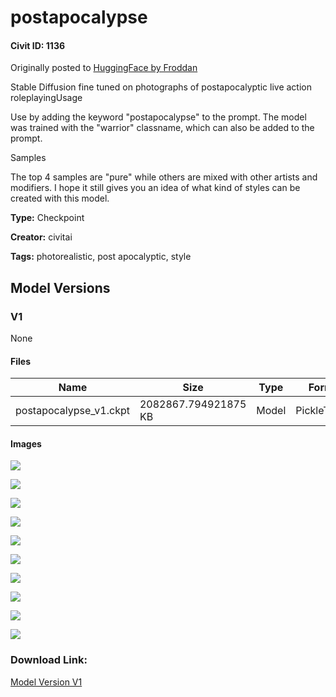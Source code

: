 # postapocalypse

#### Civit ID: 1136

<p>Originally posted to <a href="https://huggingface.co/Froddan/postapocalypse" rel="ugc" target="_blank">HuggingFace by Froddan</a></p>Stable Diffusion fine tuned on photographs of postapocalyptic live action roleplayingUsage<p>Use by adding the keyword "postapocalypse" to the prompt. The model was trained with the "warrior" classname, which can also be added to the prompt.</p>Samples<p>The top 4 samples are "pure" while others are mixed with other artists and modifiers. I hope it still gives you an idea of what kind of styles can be created with this model.</p>

**Type:** Checkpoint

**Creator:** civitai

**Tags:** photorealistic, post apocalyptic, style

## Model Versions

### V1

None

#### Files

| Name | Size | Type | Format | Download Url | AutoV1 | AutoV2 | SHA256 | CRC32 | BLAKE3 |
| --- | --- | --- | --- | --- | --- | --- | --- | --- | --- |
| postapocalypse_v1.ckpt | 2082867.794921875 KB | Model | PickleTensor | https://civitai.com/api/download/models/1154 | 4EF65125 | 4C3B6C3A6D | 4C3B6C3A6D57CEDA29792167A51DC6255F7F8E9527A1B4B8A1EDFA30978DEB59 | 9F46EB03 | 68C1DC091244530E00382668B455340FEDE7E9EB0675F0634E2DBFC97E491822 |

#### Images

<p><img src="https://image.civitai.com/xG1nkqKTMzGDvpLrqFT7WA/53e393f9-0c56-428d-7829-42e0c1fbd700/width=450/9466.jpeg" /></p>

<p><img src="https://image.civitai.com/xG1nkqKTMzGDvpLrqFT7WA/94b6f95d-4635-4ed8-3884-ab6c838a2200/width=450/9467.jpeg" /></p>

<p><img src="https://image.civitai.com/xG1nkqKTMzGDvpLrqFT7WA/6503847e-a621-4416-d26e-b216499b9900/width=450/9468.jpeg" /></p>

<p><img src="https://image.civitai.com/xG1nkqKTMzGDvpLrqFT7WA/b09bd25b-dafc-4c5f-2530-50f566eedc00/width=450/9469.jpeg" /></p>

<p><img src="https://image.civitai.com/xG1nkqKTMzGDvpLrqFT7WA/8806757e-2b7e-49f1-ae42-dc339b3c3d00/width=450/9470.jpeg" /></p>

<p><img src="https://image.civitai.com/xG1nkqKTMzGDvpLrqFT7WA/3cbfd90b-4bd6-46d2-1130-01445bec9000/width=450/9471.jpeg" /></p>

<p><img src="https://image.civitai.com/xG1nkqKTMzGDvpLrqFT7WA/99828082-2116-4e16-7d46-b63b19939600/width=450/9472.jpeg" /></p>

<p><img src="https://image.civitai.com/xG1nkqKTMzGDvpLrqFT7WA/04802b37-6314-481e-d01f-1861cd1c6e00/width=450/9473.jpeg" /></p>

<p><img src="https://image.civitai.com/xG1nkqKTMzGDvpLrqFT7WA/f68ef82c-cf0a-4fe1-ff9f-7555b034a900/width=450/9474.jpeg" /></p>

<p><img src="https://image.civitai.com/xG1nkqKTMzGDvpLrqFT7WA/71c71928-fc2a-4e9b-3f15-da5c0b35f400/width=450/9475.jpeg" /></p>

### Download Link:

[Model Version V1](https://civitai.com/api/download/models/1154)


